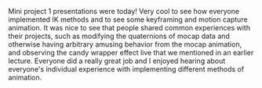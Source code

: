 Mini project 1 presentations were today! Very cool to see how everyone implemented IK methods and to see some keyframing and motion capture animation. It was nice to see that people shared common experiences with their projects, such as modifying the quaternions of mocap data and otherwise having arbitrary amusing behavior from the mocap animation, and observing the candy wrapper effect live that we mentioned in an earlier lecture. Everyone did a really great job and I enjoyed hearing about everyone's individual experience with implementing different methods of animation.
